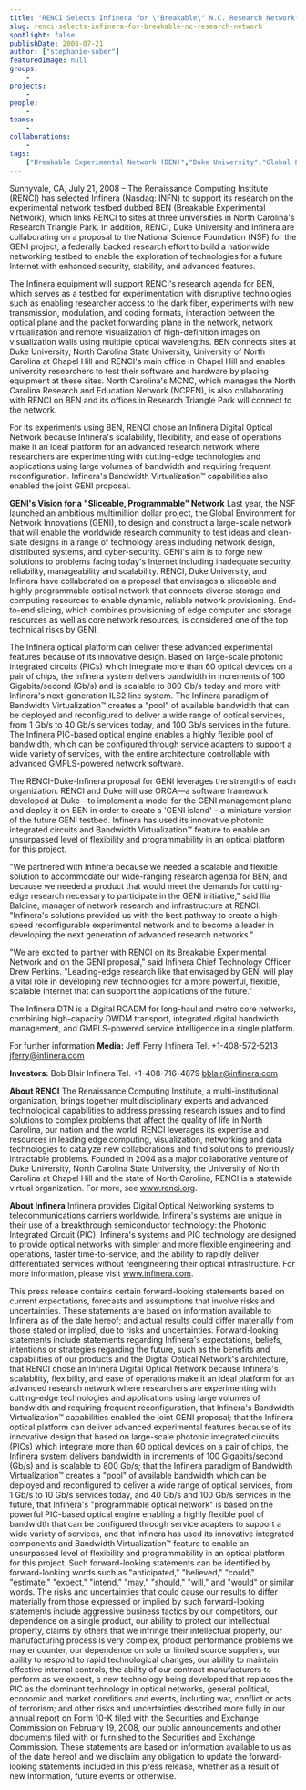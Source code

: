 ```yaml
---
title: "RENCI Selects Infinera for \"Breakable\" N.C. Research Network"
slug: renci-selects-infinera-for-breakable-nc-research-network
spotlight: false
publishDate: 2008-07-21
author: ["stephanie-suber"]
featuredImage: null
groups:
    - 
projects:
    - 
people:
    - 
teams: 
    - 
collaborations:
    - 
tags:
    ["Breakable Experimental Network (BEN)","Duke University","Global Environments for Network Innovation (GENI)","Infinera","NC State University","North Carolina Research Education Network (NCREN)","Research Triangle"]
---
```

Sunnyvale, CA, July 21, 2008 – The Renaissance Computing Institute (RENCI) has selected Infinera (Nasdaq: INFN) to support its research on the experimental network testbed dubbed BEN (Breakable Experimental Network), which links RENCI to sites at three universities in North Carolina's Research Triangle Park.
In addition, RENCI, Duke University and Infinera are collaborating on a proposal to the National Science Foundation (NSF) for the GENI project, a federally backed research effort to build a nationwide networking testbed to enable the exploration of technologies for a future Internet with enhanced security, stability, and advanced features.

The Infinera equipment will support RENCI's research agenda for BEN, which serves as a testbed for experimentation with disruptive technologies such as enabling researcher access to the dark fiber, experiments with new transmission, modulation, and coding formats, interaction between the optical plane and the packet forwarding plane in the network, network virtualization and remote visualization of high-definition images on visualization walls using multiple optical wavelengths. BEN connects sites at Duke University, North Carolina State University, University of North Carolina at Chapel Hill and RENCI's main office in Chapel Hill and enables university researchers to test their software and hardware by placing equipment at these sites. North Carolina's MCNC, which manages the North Carolina Research and Education Network (NCREN), is also collaborating with RENCI on BEN and its offices in Research Triangle Park will connect to the network.

For its experiments using BEN, RENCI chose an Infinera Digital Optical Network because Infinera's scalability, flexibility, and ease of operations make it an ideal platform for an advanced research network where researchers are experimenting with cutting-edge technologies and applications using large volumes of bandwidth and requiring frequent reconfiguration. Infinera's Bandwidth Virtualization™ capabilities also enabled the joint GENI proposal.

<strong>GENI's  Vision for a "Sliceable, Programmable" Network</strong>
Last year, the NSF launched an ambitious multimillion dollar project, the Global Environment for Network Innovations (GENI), to design and construct a large-scale network that will enable the worldwide research community to test ideas and clean-slate designs in a range of technology areas including network design, distributed systems, and cyber-security. GENI's aim is to forge new solutions to problems facing today's Internet including inadequate security, reliability, manageability and scalability. RENCI, Duke University, and Infinera have collaborated on a proposal that envisages a sliceable and highly programmable optical network that connects diverse storage and computing resources to enable dynamic, reliable network provisioning. End-to-end slicing, which combines provisioning of edge computer and storage resources as well as core network resources, is considered one of the top technical risks by GENI.

The Infinera optical platform can deliver these advanced experimental features because of its innovative design. Based on large-scale photonic integrated circuits (PICs) which integrate more than 60 optical devices on a pair of chips, the Infinera system delivers bandwidth in increments of 100 Gigabits/second (Gb/s) and is scalable to 800 Gb/s today and more with Infinera's next-generation ILS2 line system. The Infinera paradigm of Bandwidth Virtualization™ creates a "pool" of available bandwidth that can be deployed and reconfigured to deliver a wide range of optical services, from 1 Gb/s to 40 Gb/s services today, and 100 Gb/s services in the future. The Infinera PIC-based optical engine enables a highly flexible pool of bandwidth, which can be configured through service adapters to support a wide variety of services, with the entire architecture controllable with advanced GMPLS-powered network software.

The RENCI-Duke-Infinera proposal for GENI leverages the strengths of each organization. RENCI and Duke will use ORCA—a software framework developed at Duke—to implement a model for the GENI management plane and deploy it on BEN in order to create a 'GENI island' – a miniature version of the future GENI testbed. Infinera has used its innovative photonic integrated circuits and Bandwidth Virtualization™ feature to enable an unsurpassed level of flexibility and programmability in an optical platform for this project.

"We partnered with Infinera because we needed a scalable and flexible solution to accommodate our wide-ranging research agenda for BEN, and because we needed a product that would meet the demands for cutting-edge research necessary to participate in the GENI initiative," said Ilia Baldine, manager of network research and infrastructure at RENCI. "Infinera's solutions provided us with the best pathway to create a high-speed reconfigurable experimental network and to become a leader in developing the next generation of advanced research networks."

"We are excited to partner with RENCI on its Breakable Experimental Network and on the GENI proposal," said Infinera Chief Technology Officer Drew Perkins. "Leading-edge research like that envisaged by GENI will play a vital role in developing new technologies for a more powerful, flexible, scalable Internet that can support the applications of the future."

The Infinera DTN is a Digital ROADM for long-haul and metro core networks, combining high-capacity DWDM transport, integrated digital bandwidth management, and GMPLS-powered service intelligence in a single platform.

For further information
<strong>Media:</strong>
Jeff Ferry
Infinera
Tel. +1-408-572-5213
jferry@infinera.com

<strong>Investors:</strong>
Bob Blair
Infinera
Tel. +1-408-716-4879
bblair@infinera.com

<strong>About RENCI</strong>
The Renaissance Computing Institute, a multi-institutional organization, brings together multidisciplinary experts and advanced technological capabilities to address pressing research issues and to find solutions to complex problems that affect the quality of life in North Carolina, our nation and the world. RENCI leverages its expertise and resources in leading edge computing, visualization, networking and data technologies to catalyze new collaborations and find solutions to previously intractable problems. Founded in 2004 as a major collaborative venture of Duke University, North Carolina State University, the University of North Carolina at Chapel Hill and the state of North Carolina, RENCI is a statewide virtual organization. For more, see www.renci.org.

<strong>About Infinera</strong>
Infinera provides Digital Optical Networking systems to telecommunications carriers worldwide. Infinera's systems are unique in their use of a breakthrough semiconductor technology: the Photonic Integrated Circuit (PIC). Infinera's systems and PIC technology are designed to provide optical networks with simpler and more flexible engineering and operations, faster time-to-service, and the ability to rapidly deliver differentiated services without reengineering their optical infrastructure. For more information, please visit www.infinera.com.

This press release contains certain forward-looking statements based on current expectations, forecasts and assumptions that involve risks and uncertainties. These statements are based on information available to Infinera as of the date hereof; and actual results could differ materially from those stated or implied, due to risks and uncertainties. Forward-looking statements include statements regarding Infinera's expectations, beliefs, intentions or strategies regarding the future, such as the benefits and capabilities of our products and the Digital Optical Network's architecture, that RENCI chose an Infinera Digital Optical Network because Infinera's scalability, flexibility, and ease of operations make it an ideal platform for an advanced research network where researchers are experimenting with cutting-edge technologies and applications using large volumes of bandwidth and requiring frequent reconfiguration, that Infinera's Bandwidth Virtualization™ capabilities enabled the joint GENI proposal; that the Infinera optical platform can deliver advanced experimental features because of its innovative design that based on large-scale photonic integrated circuits (PICs) which integrate more than 60 optical devices on a pair of chips, the Infinera system delivers bandwidth in increments of 100 Gigabits/second (Gb/s) and is scalable to 800 Gb/s; that the Infinera paradigm of Bandwidth Virtualization™ creates a "pool" of available bandwidth which can be deployed and reconfigured to deliver a wide range of optical services, from 1 Gb/s to 10 Gb/s services today, and 40 Gb/s and 100 Gb/s services in the future, that Infinera's "programmable optical network" is based on the powerful PIC-based optical engine enabling a highly flexible pool of bandwidth that can be configured through service adapters to support a wide variety of services, and that Infinera has used its innovative integrated components and Bandwidth Virtualization™ feature to enable an unsurpassed level of flexibility and programmability in an optical platform for this project. Such forward-looking statements can be identified by forward-looking words such as "anticipated," "believed," "could," "estimate," "expect," "intend," "may," "should," "will," and "would" or similar words. The risks and uncertainties that could cause our results to differ materially from those expressed or implied by such forward-looking statements include aggressive business tactics by our competitors, our dependence on a single product, our ability to protect our intellectual property, claims by others that we infringe their intellectual property, our manufacturing process is very complex, product performance problems we may encounter, our dependence on sole or limited source suppliers, our ability to respond to rapid technological changes, our ability to maintain effective internal controls, the ability of our contract manufacturers to perform as we expect, a new technology being developed that replaces the PIC as the dominant technology in optical networks, general political, economic and market conditions and events, including war, conflict or acts of terrorism; and other risks and uncertainties described more fully in our annual report on Form 10-K filed with the Securities and Exchange Commission on February 19, 2008, our public announcements and other documents filed with or furnished to the Securities and Exchange Commission. These statements are based on information available to us as of the date hereof and we disclaim any obligation to update the forward-looking statements included in this press release, whether as a result of new information, future events or otherwise.
